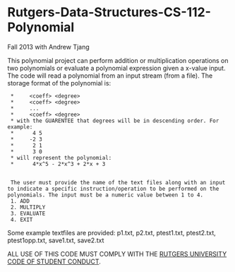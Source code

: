 # Rutgers-Data-Structures-CS-112-Polynomial
Fall 2013 with Andrew Tjang

This polynomial project can perform addition or multiplication operations on two polynomials or evaluate a polynomial expression given a x-value input. The code will read a polynomial from an input stream (from a file). The storage format of the polynomial is:

	 *     <coeff> <degree>
	 *     <coeff> <degree>
	 *     ...
	 *     <coeff> <degree>
	 * with the GUARENTEE that degrees will be in descending order. For example:
	 *      4 5
	 *     -2 3
	 *      2 1
	 *      3 0
	 * will represent the polynomial:
	 *      4*x^5 - 2*x^3 + 2*x + 3 
	 
	 
	 The user must provide the name of the text files along with an input to indicate a specific instruction/operation to be performed on the polynomials. The input must be a numeric value between 1 to 4.
	 1. ADD
	 2. MULTIPLY
	 3. EVALUATE
	 4. EXIT
	 
Some example textfiles are provided: p1.txt, p2.txt, ptest1.txt, ptest2.txt, ptest1opp.txt, save1.txt, save2.txt

ALL USE OF THIS CODE MUST COMPLY WITH THE [RUTGERS UNIVERSITY CODE OF STUDENT CONDUCT](http://eden.rutgers.edu/%7Epmj34/media/AcademicIntegrity.pdf).

